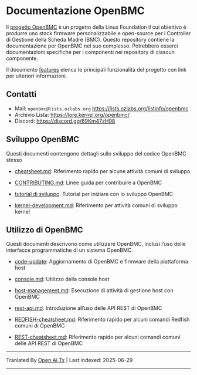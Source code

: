 # Documentazione OpenBMC

Il [progetto OpenBMC](https://www.openbmc.org/) è un progetto della Linux Foundation
il cui obiettivo è produrre uno stack firmware personalizzabile e open-source per
i Controller di Gestione della Scheda Madre (BMC). Questo repository contiene la documentazione
per OpenBMC nel suo complesso. Potrebbero esserci documentazioni specifiche per i componenti
nei repository di ciascun componente.

Il documento [features](https://raw.githubusercontent.com/openbmc/docs/master/features.md) elenca le principali funzionalità del progetto con
link per ulteriori informazioni.

## Contatti

- Mail: `openbmc@lists.ozlabs.org` <https://lists.ozlabs.org/listinfo/openbmc>
- Archivio Lista: <https://lore.kernel.org/openbmc/>
- Discord: <https://discord.gg/69Km47zH98>

## Sviluppo OpenBMC

Questi documenti contengono dettagli sullo sviluppo del codice OpenBMC stesso

- [cheatsheet.md](https://raw.githubusercontent.com/openbmc/docs/master/cheatsheet.md): Riferimento rapido per alcune attività comuni di sviluppo

- [CONTRIBUTING.md](https://raw.githubusercontent.com/openbmc/docs/master/CONTRIBUTING.md): Linee guida per contribuire a OpenBMC

- [tutorial di sviluppo](https://raw.githubusercontent.com/openbmc/docs/master/development/README.md): Tutorial per iniziare
  con lo sviluppo OpenBMC

- [kernel-development.md](https://raw.githubusercontent.com/openbmc/docs/master/kernel-development.md): Riferimento per attività comuni di sviluppo kernel

## Utilizzo di OpenBMC

Questi documenti descrivono come utilizzare OpenBMC, inclusi l’uso delle interfacce
programmatiche di un sistema OpenBMC.

- [code-update](architecture/code-update): Aggiornamento di OpenBMC e firmware della piattaforma host

- [console.md](https://raw.githubusercontent.com/openbmc/docs/master/console.md): Utilizzo della console host

- [host-management.md](https://raw.githubusercontent.com/openbmc/docs/master/host-management.md): Esecuzione di attività di gestione host
  con OpenBMC

- [rest-api.md](https://raw.githubusercontent.com/openbmc/docs/master/rest-api.md): Introduzione all’uso delle API REST di OpenBMC

- [REDFISH-cheatsheet.md](https://raw.githubusercontent.com/openbmc/docs/master/REDFISH-cheatsheet.md): Riferimento rapido per alcuni
  comandi Redfish comuni di OpenBMC

- [REST-cheatsheet.md](https://raw.githubusercontent.com/openbmc/docs/master/REST-cheatsheet.md): Riferimento rapido per alcuni comandi
  comuni delle API REST di OpenBMC

---

Tranlated By [Open Ai Tx](https://github.com/OpenAiTx/OpenAiTx) | Last indexed: 2025-06-29

---